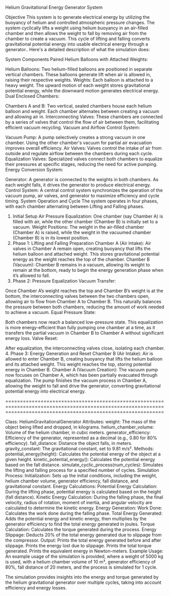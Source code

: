 Helium Gravitational Energy Generator System

Objective
This system is to generate electrical energy by utilizing the buoyancy of helium and controlled atmospheric pressure changes. 
The system cyclically lifts a weight using helium buoyancy in an air-filled chamber and then allows the weight to fall by removing air from the chamber to create a vacuum. 
This cycle of lifting and falling converts gravitational potential energy into usable electrical energy through a generator.. Here's a detailed description of what the simulation does:


System Components
Paired Helium Balloons with Attached Weights:

Helium Balloons: Two helium-filled balloons are positioned in separate vertical chambers. These balloons generate lift when air is allowed in, raising their respective weights.
Weights: Each balloon is attached to a heavy weight. The upward motion of each weight stores gravitational potential energy, while the downward motion generates electrical energy.
Dual Enclosed Chambers:

Chambers A and B: Two vertical, sealed chambers house each helium balloon and weight. Each chamber alternates between creating a vacuum and allowing air in.
Interconnecting Valves: These chambers are connected by a series of valves that control the flow of air between them, facilitating efficient vacuum recycling.
Vacuum and Airflow Control System:

Vacuum Pump: A pump selectively creates a strong vacuum in one chamber. Using the other chamber's vacuum for partial air evacuation improves overall efficiency.
Air Valves: Valves control the intake of air from outside and regulate airflow between the chambers during each cycle.
Equalization Valves: Specialized valves connect both chambers to equalize their pressures at specific stages, reducing the need for active pumping.
Energy Conversion System:

Generator: A generator is connected to the weights in both chambers. As each weight falls, it drives the generator to produce electrical energy.
Control System: A central control system synchronizes the operation of the vacuum pump, air valves, and generator to maximize efficiency and cycle timing.
System Operation and Cycle
The system operates in four phases, with each chamber alternating between Lifting and Falling phases.

1. Initial Setup
Air Pressure Equalization: One chamber (say Chamber A) is filled with air, while the other chamber (Chamber B) is initially set to a vacuum.
Weight Positions: The weight in the air-filled chamber (Chamber A) is raised, while the weight in the vacuumed chamber (Chamber B) is in its lowest position.
2. Phase 1: Lifting and Falling Preparation
Chamber A (Air Intake):
Air valves in Chamber A remain open, creating buoyancy that lifts the helium balloon and attached weight. This stores gravitational potential energy as the weight reaches the top of the chamber.
Chamber B (Vacuum):
Chamber B remains in a vacuum, allowing its weight to remain at the bottom, ready to begin the energy generation phase when it’s allowed to fall.
3. Phase 2: Pressure Equalization
Vacuum Transfer:

Once Chamber A’s weight reaches the top and Chamber B’s weight is at the bottom, the interconnecting valves between the two chambers open, allowing air to flow from Chamber A to Chamber B. This naturally balances the pressure between both chambers, reducing the amount of work needed to achieve a vacuum.
Equal Pressure State:

Both chambers now reach a balanced low-pressure state. This equalization is more energy-efficient than fully pumping one chamber at a time, as it transfers the partial vacuum in Chamber B to Chamber A without significant energy loss.
Valve Reset:

After equalization, the interconnecting valves close, isolating each chamber.
4. Phase 3: Energy Generation and Reset
Chamber B (Air Intake):
Air is allowed to enter Chamber B, creating buoyancy that lifts the helium balloon and its attached weight. This weight reaches the top, storing potential energy in Chamber B.
Chamber A (Vacuum Creation):
The vacuum pump now focuses on Chamber A, which has been partially evacuated through equalization. The pump finishes the vacuum process in Chamber A, allowing the weight to fall and drive the generator, converting gravitational potential energy into electrical energy.

==================================================================================================================================================================

Class: HeliumGravitationalGenerator
Attributes:
weight: The mass of the object being lifted and dropped, in kilograms.
helium_chamber_volume: Volume of the helium chamber, in cubic meters.
generator_efficiency: Efficiency of the generator, represented as a decimal (e.g., 0.80 for 80% efficiency).
fall_distance: Distance the object falls, in meters.
gravity_constant: The gravitational constant, set to 9.81 m/s².
Methods:
potential_energy(height): Calculates the potential energy of the object at a given height.
kinetic_potential_energy(): Calculates the potential energy based on the fall distance.
simulate_cyclic_process(num_cycles): Simulates the lifting and falling process for a specified number of cycles.
Simulation Process:
Initialization: Sets up the initial conditions, including the weight, helium chamber volume, generator efficiency, fall distance, and gravitational constant.
Energy Calculations:
Potential Energy Calculation: During the lifting phase, potential energy is calculated based on the height (fall distance).
Kinetic Energy Calculation: During the falling phase, the final velocity, radius of rotation, moment of inertia, and angular velocity are calculated to determine the kinetic energy.
Energy Generation:
Work Done: Calculates the work done during the falling phase.
Total Energy Generated: Adds the potential energy and kinetic energy, then multiplies by the generator efficiency to find the total energy generated in joules.
Torque Calculation: Calculates the torque generated during the process.
Energy Slippage: Deducts 20% of the total energy generated due to slippage from the compressor.
Output:
Prints the total energy generated before and after slippage.
Prints the energy lost due to slippage.
Prints the total torque generated.
Prints the equivalent energy in Newton-meters.
Example Usage:
An example usage of the simulation is provided, where a weight of 5000 kg is used, with a helium chamber volume of 10 m³, generator efficiency of 80%, fall distance of 20 meters, and the process is simulated for 1 cycle.

The simulation provides insights into the energy and torque generated by the helium gravitational generator over multiple cycles, taking into account efficiency and energy losses.
